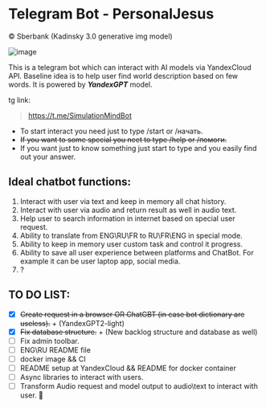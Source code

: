 # Telegram Bot - PersonalJesus
© Sberbank (Kadinsky 3.0 generative img model)

![image](https://github.com/GishB/TelegramBot-project-Summer-2022/assets/90556084/50fc9bd6-a0a2-4c37-a9e2-bd3fb011eb29)


 This is a telegram bot which can interact with AI models via YandexCloud API. Baseline idea is to help user find world description based on few words. It is powered by ***YandexGPT*** model.

tg link:
> https://t.me/SimulationMindBot
 
 - To start interact you need just to type /start or /начать.
 - ~~If you want to some special you neet to type /help or /помоги.~~
 - If you want just to know something just start to type and you easily find out your answer.

 ## Ideal chatbot functions:
 
  1. Interact with user via text and keep in memory all chat history.
  2. Interact with user via audio and return result as well in audio text.
  3. Help user to search information in internet based on special user request.
  4. Ability to translate from ENG\RU\FR to RU\FR\ENG in special mode.
  5. Ability to keep in memory user custom task and control it progress.
  6. Ability to save all user experience between platforms and ChatBot. For example it can be user laptop app, social media.
  7. ?

## **TO DO LIST:**
 - [x] ~~Create request in a browser OR ChatGBT (in case bot dictionary are useless).~~ + (YandexGPT2-light)
 - [x] ~~Fix database structure.~~ + (New backlog structure and database as well)
 - [ ] Fix admin toolbar.
 - [ ] ENG\RU README file
 - [ ] docker image && CI
 - [ ] README setup at YandexCloud && README for docker container
 - [ ] Async libraries to interact with users.
 - [ ] Transform Audio request and model output to audio\text to interact with user. :tada:
